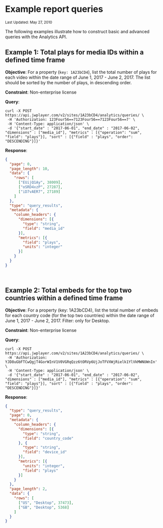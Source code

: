 # Example report queries

<sup>Last Updated: May 27, 2010</sup>

The following examples illustrate how to construct basic and advanced queries with the Analytics API.

## Example 1: Total plays for media IDs within a defined time frame

**Objective**: For a property (`key: 1A23bCD4`), list the total number of plays for each video within the date range of June 1, 2017 - June 2, 2017. The list should be sorted by the number of plays, in descending order.

**Constraint**: Non-enterprise license

**Query**:

```curl
curl -X POST https://api.jwplayer.com/v2/sites/1A23bCD4/analytics/queries/ \
 -H 'Authorization: 123Four56==7123Four56==7123Four56==7' \
 -H 'Content-Type: application/json' \
 -d '{"start_date" : "2017-06-01", "end_date" : "2017-06-02", "dimensions" : ["media_id"], "metrics" : [{"operation": "sum", "field": "plays"}], "sort" : [{"field" : "plays", "order": "DESCENDING"}]}'
```

**Response**:

```json
{
  "page": 0,
  "page_length": 10,
  "data": {
    "rows": [
      ["EUijQ1Ay", 38009],
      ["oSRD4xzP", 27287],
      ["iD7vAER7", 27189]
    ]
  },
  "type": "query_results",
  "metadata": {
    "column_headers": {
      "dimensions": [{
        "type": "string",
        "field": "media_id"
      }],
      "metrics": [{
        "field": "plays",
        "units": "integer"
      }]
    }
  }
}
```

<br/>

## Example 2: Total embeds for the top two countries within a defined time frame

**Objective**: For a property (key: 1A23bCD4), list the total number of embeds for each country code (for the top two countries) within the date range of June 1, 2017 - June 2, 2017. Filter: only for Desktop.

**Constraint**: Non-enterprise license

**Query**:

```
curl -X POST https://api.jwplayer.com/v2/sites/1A23bCD4/analytics/queries/ \
 -H 'Authorization: YJD8uGbFTCwQgjT4GorWInV1V0VGRqQzz6tORVp6UjJoTFVXWjRielk1YlVkMWNUWnIn' \
 -H 'Content-Type: application/json' \
 -d '{"start_date" : "2017-06-01", "end_date" : "2017-06-02", "dimensions" : ["media_id"], "metrics" : [{"operation": "sum", "field": "plays"}], "sort" : [{"field" : "plays", "order": "DESCENDING"}]}'
```

**Response**:

```json
{
  "type": "query_results",
  "page": 0,
  "metadata": {
    "column_headers": {
      "dimensions": [{
        "type": "string",
        "field": "country_code"
      }, {
        "type": "string",
        "field": "device_id"
      }],
      "metrics": [{
        "units": "integer",
        "field": "plays"
      }]
    }
  },
  "page_length": 2,
  "data": {
    "rows": [
      ["US", "Desktop", 37473],
      ["GB", "Desktop", 5368]
    ]
  }
}
```